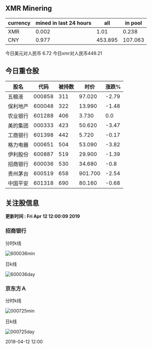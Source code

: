 ## XMR Minering

|currency|mined in last 24 hours|all|in pool|
|---|---|---|---|
|XMR|0.002|1.01|0.238|
|CNY|0.977|453.895|107.063|

今日美元对人民币 6.72	今日xmr对人民币449.21


## 今日重仓股 

|股名|代码|被持数|时价|涨跌%|
|---|---|---|---|---|
|五粮液|000858|311|97.020|-2.79|
|保利地产|600048|322|13.990|-1.48|
|农业银行|601288|406|3.730|0.0|
|美的集团|000333|423|50.620|-3.47|
|工商银行|601398|442|5.720|-0.17|
|格力电器|000651|504|53.090|-3.82|
|伊利股份|600887|519|29.900|-1.39|
|招商银行|600036|530|34.680|-0.8|
|贵州茅台|600519|658|901.700|-2.54|
|中国平安|601318|690|80.160|-0.68|

## 关注股信息
**更新时间 : Fri Apr 12 12:00:09 2019**
### 招商银行 
分时k线

![600036min](http://image.sinajs.cn/newchart/min/n/sh600036.gif)

日k线

![600036day](http://image.sinajs.cn/newchart/daily/n/sh600036.gif)

### 京东方Ａ 
分时k线

![000725min](http://image.sinajs.cn/newchart/min/n/sz000725.gif)

日k线

![000725day](http://image.sinajs.cn/newchart/daily/n/sz000725.gif)

2019-04-12 12:00